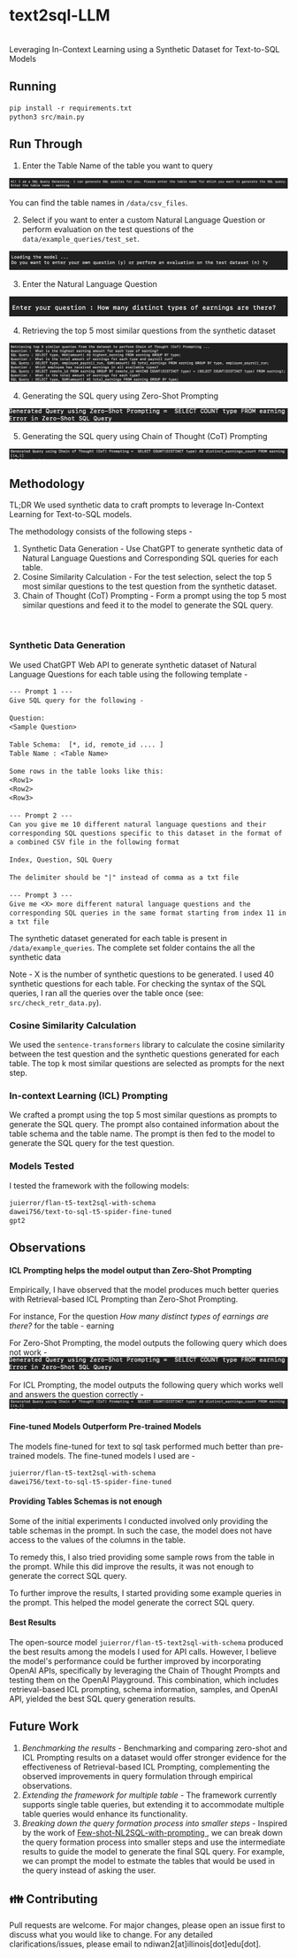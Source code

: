 # text2sql-LLM
<br>
Leveraging In-Context Learning using a Synthetic Dataset for Text-to-SQL Models

## Running
```
pip install -r requirements.txt
python3 src/main.py
```

## Run Through
1. Enter the Table Name of the table you want to query

![plot](images/stage1.png)*<p style="text-align: center;"></p>*

You can find the table names in ```/data/csv_files```.

2. Select if you want to enter a custom Natural Language Question or perform evaluation on the test questions of the ```data/example_queries/test_set```.

![plot](images/stage2.png)*<p style="text-align: center;"></p>*

3. Enter the Natural Language Question

![plot](images/stage3.png)*<p style="text-align: center;"></p>*

4. Retrieving the top 5 most similar questions from the synthetic dataset

![plot](images/stage4.png)*<p style="text-align: center;"></p>*

4. Generating the SQL query using Zero-Shot Prompting

![plot](images/stage5a.png)*<p style="text-align: center;"></p>*

5. Generating the SQL query using Chain of Thought (CoT) Prompting

![plot](images/stage5b.png)*<p style="text-align: center;"></p>*

## Methodology

TL;DR 
We used synthetic data to craft prompts to leverage In-Context Learning for Text-to-SQL models. 

The methodology consists of the following steps -
<ol>
    <li> Synthetic Data Generation - Use ChatGPT to generate synthetic data of Natural Language Questions and Corresponding SQL queries for each table.
    <li> Cosine Similarity Calculation - For the test selection, select the top 5 most similar questions to the test question from the synthetic dataset.
    <li> Chain of Thought (CoT) Prompting - Form a prompt using the top 5 most similar questions and feed it to the model to generate the SQL query.
</ol>

<br>

### Synthetic Data Generation
We used ChatGPT Web API to generate synthetic dataset of Natural Language Questions for each table using the following template - 

```
--- Prompt 1 ---
Give SQL query for the following -

Question:
<Sample Question>

Table Schema:  [*, id, remote_id .... ]
Table Name : <Table Name>

Some rows in the table looks like this:
<Row1>
<Row2>
<Row3>

--- Prompt 2 ---
Can you give me 10 different natural language questions and their corresponding SQL questions specific to this dataset in the format of a combined CSV file in the following format

Index, Question, SQL Query

The delimiter should be "|" instead of comma as a txt file 

--- Prompt 3 ---
Give me <X> more different natural language questions and the corresponding SQL queries in the same format starting from index 11 in a txt file
```

The synthetic dataset generated for each table is present in ```/data/example_queries```. The complete set folder contains the all the synthetic data
<br>

Note - X is the number of synthetic questions to be generated. I used 40 synthetic questions for each table.
For checking the syntax of the SQL queries, I ran all the queries over the table once (see: ```src/check_retr_data.py```).


### Cosine Similarity Calculation
We used the ```sentence-transformers``` library to calculate the cosine similarity between the test question and the synthetic questions generated for each table. The top k most similar questions are selected as prompts for the next step.
<br>

### In-context Learning (ICL) Prompting
We crafted a prompt using the top 5 most similar questions as prompts to generate the SQL query. The prompt also contained information about the table schema and the table name. The prompt is then fed to the model to generate the SQL query for the test question.
<br>

### Models Tested
I tested the framework with the following models:

```
juierror/flan-t5-text2sql-with-schema
dawei756/text-to-sql-t5-spider-fine-tuned
gpt2
```

## Observations

#### <b> ICL Prompting helps the model output than Zero-Shot Prompting </b>
Empirically, I have observed that the model produces much better queries with Retrieval-based ICL Prompting than Zero-Shot Prompting.

For instance, For the question <i> How many distinct types of earnings are there? </i> for the table - earning
 
For Zero-Shot Prompting, the model outputs the following query which does not work -
![plot](images/stage5a.png)*<p style="text-align: center;"></p>*

For ICL Prompting, the model outputs the following query which works well and answers the question correctly - 
![plot](images/stage5b.png)*<p style="text-align: center;"></p>*

####  <b> Fine-tuned Models Outperform Pre-trained Models </b>

The models fine-tuned for text to sql task performed much better than pre-trained models. The fine-tuned models I used are -
```
juierror/flan-t5-text2sql-with-schema
dawei756/text-to-sql-t5-spider-fine-tuned
```

####  <b>  Providing Tables Schemas is not enough </b>
Some of the initial experiments I conducted involved only providing the table schemas in the prompt. In such the case, the model does not have access to the values of the columns in the table. 

To remedy this, I also tried providing some sample rows from the table in the prompt. While this did improve the results, it was not enough to generate the correct SQL query.

To further improve the results, I started providing some example queries in the prompt. This helped the model generate the correct SQL query.

#### <b> Best Results </b>
The open-source model ```juierror/flan-t5-text2sql-with-schema``` produced the best results among the models I used for API calls. However, I believe the model's performance could be further improved by incorporating OpenAI APIs, specifically by leveraging the Chain of Thought Prompts and testing them on the OpenAI Playground. This combination, which includes retrieval-based ICL prompting, schema information, samples, and OpenAI API, yielded the best SQL query generation results.

## Future Work
<ol> 
    <li> <i> Benchmarking the results </i> - Benchmarking and comparing zero-shot and ICL Prompting results on a dataset would offer stronger evidence for the effectiveness of Retrieval-based ICL Prompting, complementing the observed improvements in query formulation through empirical observations.
    <li> <i>Extending the framework for multiple table </i> - The framework currently supports single table queries, but extending it to accommodate multiple table queries would enhance its functionality.
    <li> <i> Breaking down the query formation process into smaller steps </i> - Inspired by the work of <a href="https://github.com/MohammadrezaPourreza/Few-shot-NL2SQL-with-prompting"> Few-shot-NL2SQL-with-prompting </a>, we can break down the query formation process into smaller steps and use the intermediate results to guide the model to generate the final SQL query. For example, we can prompt the model to estmate the tables that would be used in the query instead of asking the user.

</ol>


## 👪 Contributing
Pull requests are welcome. For major changes, please open an issue first to discuss what you would like to change. For any detailed clarifications/issues, please email to ndiwan2[at]illinois[dot]edu[dot].
